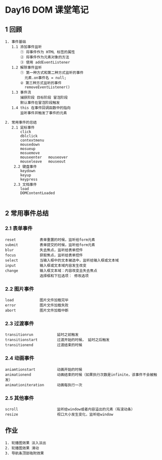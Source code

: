 # Day16 DOM 课堂笔记

## 1 回顾

```
1. 事件基础
   1.1 添加事件监听
       ① 将事件作为 HTML 标签的属性
       ② 将事件作为元素对象的方法
       ③ 使用 addEventListener
   1.2 解除事件监听
   	   ① 第一种方式和第二种方式监听的事件
   	     元素.on事件名 = null;
   	   ② 第三种方式监听的事件
   	     removeEventListener()
   1.3 事件流
   	   捕获阶段 目标阶段 冒泡阶段
   	   默认事件在冒泡阶段触发
   1.4 this 在事件回调函数中的指向
       监听事件并触发了事件的元素

2. 常用事件的总结
   2.1 鼠标事件
       click
       dblclick
       contextmenu
       mousedown
       mosueup
       mosuemove
       mouseenter	mouseover
       mouseleave	mouseout
    2.2 键盘事件
       keydown
       keyup
       keypress
    2.3 文档事件
       load
       DOMContentLoaded
      
```





## 2 常用事件总结

### 2.1 表单事件

```
reset			表单重置的时候，监听给form元素
submit			表单提交的时候，监听给form元素
blur			失去焦点，监听给表单控件
focus			获取焦点，监听给表单控件
select			当输入框中的文本被选中，监听给输入框或文本域
input			输入框或文本域内容发生改变
change			输入框文本域：内容改变且失去焦点
       	        选择框和下拉选项： 修改选项
```

### 2.2 图片事件

```
load			图片文件加载完毕
error			图片文件加载失败
abort			图片文件加载中断
```

### 2.3 过渡事件

```
transitionrun			延时之前触发
transitionstart			过渡开始的时候， 延时之后触发
transitionend			过渡结束的时候
```

### 2.4 动画事件

```
aniamtionstart			动画开始的时候
animationend			动画结束的时候（如果执行次数是infinite，该事件不会被触发）
animationiteration		动画每执行一次
```

### 2.5 其他事件

```
scroll					监听给window或者内容溢出的元素（有滚动条）
resize					视口大小发生变化，监听给window
```

















## 作业

```
1. 轮播图效果 淡入淡出
2. 轮播图效果 滑动
3. 导航条顶部吸附效果
```





